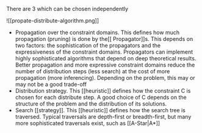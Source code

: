 There are 3 which can be chosen independently

![[propate-distribute-algorithm.png]]

- Propagation over the constraint domains. This defines how much propagation (pruning) is done by the[[ Propagator]]s. This depends on two factors: the sophistication of the propagators and the expressiveness of the constraint domains. Propagators can implement highly sophisticated algorithms that depend on deep theoretical results. Better propagation and more expressive constraint domains reduce the number of distribution steps (less search) at the cost of more propagation (more inferencing). Depending on the problem, this may or may not be a good trade-off
- Distribution strategy. This [[heuristic]] defines how the constraint C is chosen for each distribute step. A good choice of C depends on the structure of the problem and the distribution of its solutions.
- Search [[strategy]]. This [[heuristic]] defines how the search tree is traversed. Typical traversals are depth-first or breadth-first, but many more sophisticated traversals exist, such as [[A-Star|A*]]